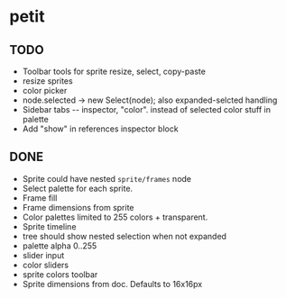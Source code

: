 # petit

## TODO

* Toolbar tools for sprite resize, select, copy-paste
* resize sprites
* color picker
* node.selected → new Select(node); also expanded-selcted handling
* Sidebar tabs -- inspector, "color". instead of selected color stuff in palette
* Add "show" in references inspector block

## DONE

* Sprite could have nested `sprite/frames` node
* Select palette for each sprite.
* Frame fill
* Frame dimensions from sprite
* Color palettes limited to 255 colors + transparent.
* Sprite timeline
* tree should show nested selection when not expanded
* palette alpha 0..255
* slider input
* color sliders
* sprite colors toolbar
* Sprite dimensions from doc. Defaults to 16x16px
